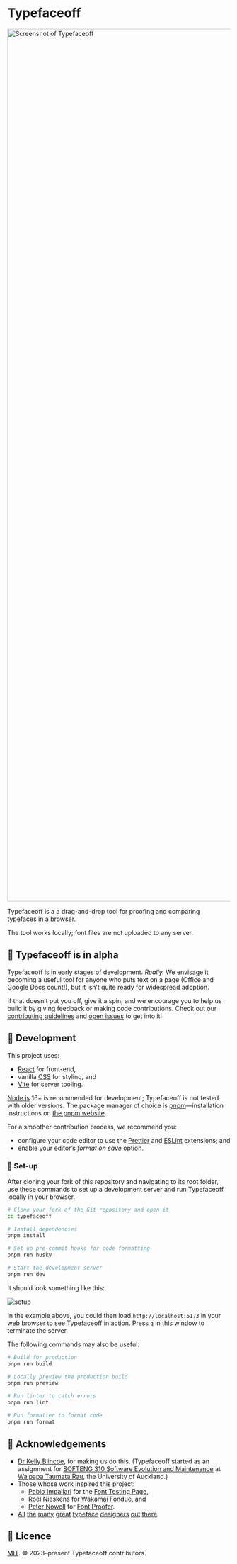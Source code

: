 # Typefaceoff

<img width="1969" alt="Screenshot of Typefaceoff" src="https://github.com/jaskfla/typefaceoff/assets/33956381/32426d2e-dd6d-411d-a8bc-3d6e20bf2825">

Typefaceoff is a a drag-and-drop tool for proofing and comparing typefaces in a browser.

The tool works locally; font files are not uploaded to any server.

## 🚧 Typefaceoff is in alpha

Typefaceoff is in early stages of development. *Really.* We envisage it becoming a useful tool for anyone who puts text on a page (Office and Google Docs count!), but it isn’t quite ready for widespread adoption.

If that doesn’t put you off, give it a spin, and we encourage you to help us build it by giving feedback or making code contributions. Check out our [contributing guidelines](./.github/CONTRIBUTING.md) and [open issues](https://github.com/typefaceoff/typefaceoff/issues) to get into it!

## 💾 Development

This project uses:

- [React](https://react.dev) for front-end,
- vanilla [CSS](https://www.w3.org/Style/CSS) for styling, and
- [Vite](https://vitejs.dev) for server tooling.

[Node.js](https://nodejs.org)&nbsp;16+ is recommended for development; Typefaceoff is not tested with older versions. The package manager of choice is [pnpm](https://pnpm.io)—installation instructions on [the pnpm website](https://pnpm.io/installation).

For a smoother contribution process, we recommend you:

- configure your code editor to use the [Prettier](https://prettier.io) and [ESLint](https://eslint.org) extensions; and
- enable your editor’s *format on save* option.

### 🔧 Set-up

After cloning your fork of this repository and navigating to its root folder, use these commands to set up a development server and run Typefaceoff locally in your browser.

```sh
# Clone your fork of the Git repository and open it
cd typefaceoff

# Install dependencies
pnpm install

# Set up pre-commit hooks for code formatting
pnpm run husky

# Start the development server
pnpm run dev
```

It should look something like this:

![setup](https://github.com/jaskfla/typefaceoff/assets/33956381/3624dbe7-6119-49fb-9e7e-89a2cf2de31b)

In the example above, you could then load `http://localhost:5173` in your web browser to see Typefaceoff in action. Press `q` in this window to terminate the server.

The following commands may also be useful:

```sh
# Build for production
pnpm run build

# Locally preview the production build
pnpm run preview

# Run linter to catch errors
pnpm run lint

# Run formatter to format code
pnpm run format
```

## 🙏 Acknowledgements

- [Dr&nbsp;Kelly Blincoe](https://profiles.auckland.ac.nz/k-blincoe), for making us do this. (Typefaceoff started as an assignment for [SOFTENG&nbsp;310 Software Evolution and Maintenance](https://courseoutline.auckland.ac.nz/dco/course/SOFTENG/310) at [Waipapa Taumata Rau](https://www.auckland.ac.nz/en.html), the University of Auckland.)
- Those whose work inspired this project:
	- [Pablo Impallari](https://www.impallari.com) for the [Font Testing Page](https://github.com/impallari/Font-Testing-Page),
	- [Roel Nieskens](https://pixelambacht.nl) for [Wakamai Fondue](https://wakamaifondue.com), and
	- [Peter Nowell](https://pnowell.com) for [Font Proofer](https://fontproofer.com).
- [All](https://mass-driver.com) [the](https://mbtype.com) [many](https://typejockeys.com) [great](https://www.fonderiacavedoni.com) [typeface](https://www.boldmonday.com) [designers](https://djr.com) [out](https://www.colophon-foundry.org) [there](https://tosche.net).

## 📄 Licence

[MIT](./LICENSE). ©&nbsp;2023–present Typefaceoff contributors.
